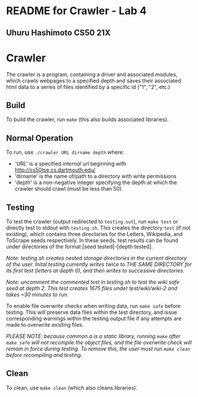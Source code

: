 # README for Crawler - Lab 4
## Uhuru Hashimoto CS50 21X

# Crawler
The crawler is a program, containing a driver and associated modules, which crawls webpages to a specified depth and saves their associated html data to a series of files identified by a specific id ("1", "2", etc.)

## Build
To build the crawler, run `make` (this also builds associated libraries).

## Normal Operation
To run, use `./crawler URL dirname depth` where:
-   'URL' is a specified *internal* url beginning with http://cs50tse.cs.dartmouth.edu/
-   'dirname' is the name of/path to a directory with write permissions
-   'depth' is a non-negative integer specifying the depth at which the crawler
    should crawl (must be less than 50).

## Testing
To test the crawler (output redirected to `testing.out`), run `make test` or directly test to stdout with `testing.sh`. This creates the directory `test` (if not existing), which contains three directories for the Letters, Wikipedia, and ToScrape seeds respectively. In these seeds, test results can be found under directories of the format [seed tested]-[depth tested]. 

*Note: testing.sh creates nested storage directories in the current directory of the user. Inital testing currently writes twice to THE SAME DIRECTORY for its first test (letters at depth 0), and then writes to successive directories.*

*Note: uncomment the commented test in testing.sh to test the wiki safe seed at depth 2. This test creates 1675 files under test/wiki/wiki-2 and takes ~30 minutes to run.*

To enable file overwrite checks when writing data, run `make safe` before testing. This will preserve data files within the test directory, and issue corresponding warnings within the testing output file if any attempts are made to overwrite existing files. 

*PLEASE NOTE: because common.a is a static library, running `make` after `make safe` will not recompile the object files, and the file overwrite check will remain in force during testing. To remove this, the user must run `make clean` before recompiling and testing.*

## Clean
To clean, use `make clean` (which also cleans libraries). 